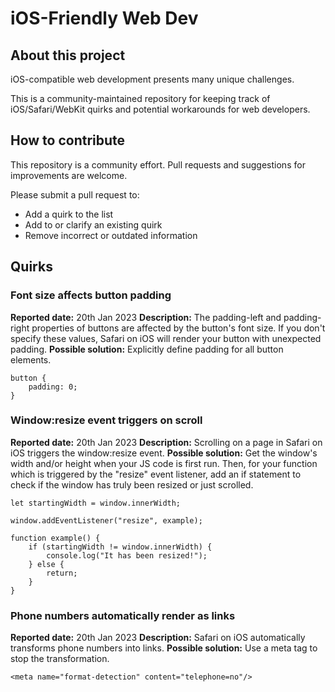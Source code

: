 # iOS-Friendly Web Dev

## About this project

iOS-compatible web development presents many unique challenges.

This is a community-maintained repository for keeping track of iOS/Safari/WebKit quirks and potential workarounds for web developers.

## How to contribute

This repository is a community effort. Pull requests and suggestions for improvements are welcome.

Please submit a pull request to:
- Add a quirk to the list
- Add to or clarify an existing quirk
- Remove incorrect or outdated information

## Quirks

### Font size affects button padding

**Reported date:** 20th Jan 2023
**Description:** The padding-left and padding-right properties of buttons are affected by the button's font size. If you don't specify these values, Safari on iOS will render your button with unexpected padding.
**Possible solution:** Explicitly define padding for all button elements.
```
button {
    padding: 0;
}
```

### Window:resize event triggers on scroll

**Reported date:** 20th Jan 2023
**Description:** Scrolling on a page in Safari on iOS triggers the window:resize event.
**Possible solution:** Get the window's width and/or height when your JS code is first run. Then, for your function which is triggered by the "resize" event listener, add an if statement to check if the window has truly been resized or just scrolled.
```
let startingWidth = window.innerWidth;

window.addEventListener("resize", example);

function example() {
    if (startingWidth != window.innerWidth) {
        console.log("It has been resized!");
    } else {
        return;
    }
}
```

### Phone numbers automatically render as links

**Reported date:** 20th Jan 2023
**Description:** Safari on iOS automatically transforms phone numbers into links.
**Possible solution:** Use a meta tag to stop the transformation.
```
<meta name="format-detection" content="telephone=no"/>
```
